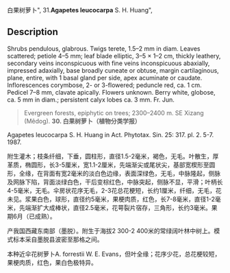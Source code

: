 白果树萝卜",
31.**Agapetes leucocarpa** S. H. Huang",

## Description
Shrubs pendulous, glabrous. Twigs terete, 1.5–2 mm in diam. Leaves scattered; petiole 4–5 mm; leaf blade elliptic, 3–5 × 1–2 cm, thickly leathery, secondary veins inconspicuous with fine veins inconspicuous abaxially, impressed adaxially, base broadly cuneate or obtuse, margin cartilaginous, plane, entire, with 1 basal gland per side, apex acuminate or caudate. Inflorescences corymbose, 2- or 3-flowered; peduncle red, ca. 1 cm. Pedicel 7–8 mm, clavate apically. Flowers unknown. Berry white, globose, ca. 5 mm in diam.; persistent calyx lobes ca. 3 mm. Fr. Jun.

> Evergreen forests, epiphytic on trees; 2300–2400 m. SE Xizang (Mêdog).
**30. 白果树萝卜（植物分类学报）**

Agapetes leucocarpa S. H. Huang in Act. Phytotax. Sin. 25: 317. pl. 2. 5-7. 1987.

附生灌木；枝条纤细，下垂，圆柱形，直径1.5-2毫米，褐色，无毛。叶散生，厚革质，椭圆形，长3-5厘米，宽1.1-2厘米，先端渐尖或尾状尖，基部宽楔形至圆形，全缘，在背面有宽2毫米的淡白色边缘，表面深绿色，无毛，中脉隆起，侧脉及网脉下陷，背面淡绿白色，干后变棕红色，中脉突起，侧脉不显，平滑；叶柄长4-5毫米，无毛。伞房状花序无毛，2-3花总花梗短，长约1厘米，纤细，无毛，花未见。浆果白色，球形，直径约5毫米，果梗肉质，红色，长7-8毫米，直径1-2毫米，先端渐扩大成棒状，直径2.5毫米，花萼裂片宿存，三角形，长约3毫米。果期6月（已成熟）。

产我国西藏东南部（墨脱）。附生于海拔2 300-2 400米的常绿阔叶林中树上。模式标本采自墨脱县波密至那格之间。

本种近伞花树萝卜A. forrestii W. E. Evans，但叶全缘；花序少花，总花梗较短，果梗肉质，红色，果白色极特异。
